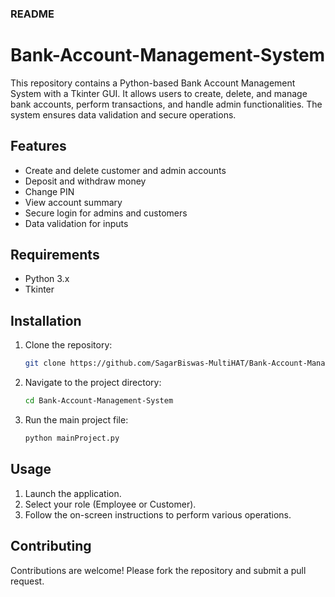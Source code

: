 ### README

# Bank-Account-Management-System

This repository contains a Python-based Bank Account Management System with a Tkinter GUI. It allows users to create, delete, and manage bank accounts, perform transactions, and handle admin functionalities. The system ensures data validation and secure operations.

## Features

- Create and delete customer and admin accounts
- Deposit and withdraw money
- Change PIN
- View account summary
- Secure login for admins and customers
- Data validation for inputs

## Requirements

- Python 3.x
- Tkinter

## Installation

1. Clone the repository:
    ```bash
    git clone https://github.com/SagarBiswas-MultiHAT/Bank-Account-Management-System.git
    ```
2. Navigate to the project directory:
    ```bash
    cd Bank-Account-Management-System
    ```
3. Run the main project file:
    ```bash
    python mainProject.py
    ```

## Usage

1. Launch the application.
2. Select your role (Employee or Customer).
3. Follow the on-screen instructions to perform various operations.

## Contributing

Contributions are welcome! Please fork the repository and submit a pull request.
